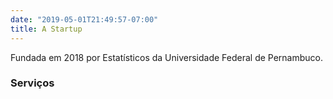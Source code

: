 ```yaml
---
date: "2019-05-01T21:49:57-07:00"
title: A Startup
---
```


Fundada em 2018 por Estatísticos da Universidade Federal de Pernambuco. 



### Serviços